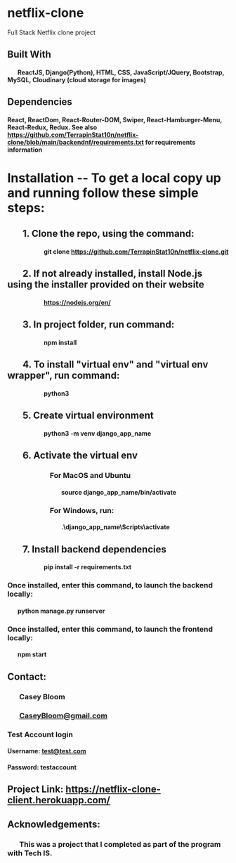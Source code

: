 # netflix-clone
Full Stack Netflix clone project

## Built With
#### &nbsp;&nbsp;&nbsp;&nbsp;&nbsp;&nbsp; ReactJS, Django(Python), HTML, CSS, JavaScript/JQuery, Bootstrap, MySQL, Cloudinary (cloud storage for images)

## Dependencies
#### React, ReactDom, React-Router-DOM, Swiper, React-Hamburger-Menu, React-Redux, Redux. See also https://github.com/TerrapinStat10n/netflix-clone/blob/main/backendnf/requirements.txt for requirements information

# Installation -- To get a local copy up and running follow these simple steps:

## &nbsp;&nbsp;&nbsp;&nbsp;&nbsp;&nbsp; 1. Clone the repo, using the command:
#### &nbsp;&nbsp;&nbsp;&nbsp;&nbsp;&nbsp;&nbsp;&nbsp;&nbsp;&nbsp;&nbsp;&nbsp;&nbsp;&nbsp;&nbsp;&nbsp;&nbsp;&nbsp;&nbsp;&nbsp;&nbsp;&nbsp;&nbsp;&nbsp; git clone https://github.com/TerrapinStat10n/netflix-clone.git

## &nbsp;&nbsp;&nbsp;&nbsp;&nbsp;&nbsp; 2. If not already installed, install Node.js using the installer provided on their website
#### &nbsp;&nbsp;&nbsp;&nbsp;&nbsp;&nbsp;&nbsp;&nbsp;&nbsp;&nbsp;&nbsp;&nbsp;&nbsp;&nbsp;&nbsp;&nbsp;&nbsp;&nbsp;&nbsp;&nbsp;&nbsp;&nbsp;&nbsp;&nbsp; https://nodejs.org/en/

## &nbsp;&nbsp;&nbsp;&nbsp;&nbsp;&nbsp; 3. In project folder, run command: 
#### &nbsp;&nbsp;&nbsp;&nbsp;&nbsp;&nbsp;&nbsp;&nbsp;&nbsp;&nbsp;&nbsp;&nbsp;&nbsp;&nbsp;&nbsp;&nbsp;&nbsp;&nbsp;&nbsp;&nbsp;&nbsp;&nbsp;&nbsp;&nbsp; npm install

## &nbsp;&nbsp;&nbsp;&nbsp;&nbsp;&nbsp; 4. To install "virtual env" and "virtual env wrapper", run command: 
#### &nbsp;&nbsp;&nbsp;&nbsp;&nbsp;&nbsp;&nbsp;&nbsp;&nbsp;&nbsp;&nbsp;&nbsp;&nbsp;&nbsp;&nbsp;&nbsp;&nbsp;&nbsp;&nbsp;&nbsp;&nbsp;&nbsp;&nbsp;&nbsp; python3

## &nbsp;&nbsp;&nbsp;&nbsp;&nbsp;&nbsp; 5. Create virtual environment
#### &nbsp;&nbsp;&nbsp;&nbsp;&nbsp;&nbsp;&nbsp;&nbsp;&nbsp;&nbsp;&nbsp;&nbsp;&nbsp;&nbsp;&nbsp;&nbsp;&nbsp;&nbsp;&nbsp;&nbsp;&nbsp;&nbsp;&nbsp;&nbsp; python3 -m venv django_app_name

## &nbsp;&nbsp;&nbsp;&nbsp;&nbsp;&nbsp; 6. Activate the virtual env
### &nbsp;&nbsp;&nbsp;&nbsp;&nbsp;&nbsp;&nbsp;&nbsp;&nbsp;&nbsp;&nbsp;&nbsp;&nbsp;&nbsp;&nbsp;&nbsp;&nbsp;&nbsp;&nbsp;&nbsp;&nbsp;&nbsp;&nbsp;&nbsp; For MacOS and Ubuntu
#### &nbsp;&nbsp;&nbsp;&nbsp;&nbsp;&nbsp;&nbsp;&nbsp;&nbsp;&nbsp;&nbsp;&nbsp;&nbsp;&nbsp;&nbsp;&nbsp;&nbsp;&nbsp;&nbsp;&nbsp;&nbsp;&nbsp;&nbsp;&nbsp;&nbsp;&nbsp;&nbsp;&nbsp;&nbsp;&nbsp;&nbsp;&nbsp;&nbsp;&nbsp;&nbsp;&nbsp; source django_app_name/bin/activate
### &nbsp;&nbsp;&nbsp;&nbsp;&nbsp;&nbsp;&nbsp;&nbsp;&nbsp;&nbsp;&nbsp;&nbsp;&nbsp;&nbsp;&nbsp;&nbsp;&nbsp;&nbsp;&nbsp;&nbsp;&nbsp;&nbsp;&nbsp;&nbsp; For Windows, run:
#### &nbsp;&nbsp;&nbsp;&nbsp;&nbsp;&nbsp;&nbsp;&nbsp;&nbsp;&nbsp;&nbsp;&nbsp;&nbsp;&nbsp;&nbsp;&nbsp;&nbsp;&nbsp;&nbsp;&nbsp;&nbsp;&nbsp;&nbsp;&nbsp;&nbsp;&nbsp;&nbsp;&nbsp;&nbsp;&nbsp;&nbsp;&nbsp;&nbsp;&nbsp;&nbsp;&nbsp; .\django_app_name\Scripts\activate

## &nbsp;&nbsp;&nbsp;&nbsp;&nbsp;&nbsp; 7. Install backend dependencies
#### &nbsp;&nbsp;&nbsp;&nbsp;&nbsp;&nbsp;&nbsp;&nbsp;&nbsp;&nbsp;&nbsp;&nbsp;&nbsp;&nbsp;&nbsp;&nbsp;&nbsp;&nbsp;&nbsp;&nbsp;&nbsp;&nbsp;&nbsp;&nbsp; pip install -r requirements.txt


### Once installed, enter this command, to launch the backend locally:
#### &nbsp;&nbsp;&nbsp;&nbsp;&nbsp;&nbsp; python manage.py runserver

### Once installed, enter this command, to launch the frontend locally:
#### &nbsp;&nbsp;&nbsp;&nbsp;&nbsp;&nbsp; npm start



## Contact:
### &nbsp;&nbsp;&nbsp;&nbsp;&nbsp;&nbsp; Casey Bloom
### &nbsp;&nbsp;&nbsp;&nbsp;&nbsp;&nbsp; CaseyBloom@gmail.com
### Test Account login
#### Username: test@test.com
#### Password: testaccount

## Project Link: https://netflix-clone-client.herokuapp.com/


## Acknowledgements:
### &nbsp;&nbsp;&nbsp;&nbsp;&nbsp;&nbsp; This was a project that I completed as part of the program with Tech IS.
